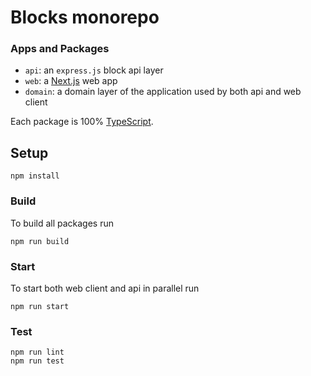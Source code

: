 # Blocks monorepo

### Apps and Packages

- `api`: an `express.js` block api layer
- `web`: a [Next.js](https://nextjs.org) web app
- `domain`: a domain layer of the application used by both api and web client

Each package is 100% [TypeScript](https://www.typescriptlang.org/).

## Setup

```
npm install
```

### Build

To build all packages run

```
npm run build
```

### Start

To start both web client and api in parallel run

```
npm run start
```

### Test

```
npm run lint
npm run test
```
